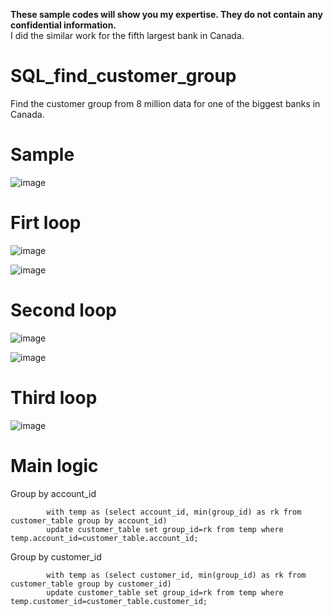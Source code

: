 **These sample codes will show  you my expertise. They do not contain any confidential information.**      
I did the similar work for the fifth largest bank in Canada.    

# SQL_find_customer_group
Find the customer group from 8 million data for one of the biggest banks in Canada.



# Sample
![image](https://user-images.githubusercontent.com/75282285/201437209-e5c9b0c8-dd56-4b3d-bc69-b19ce47db319.png)

# Firt loop
![image](https://user-images.githubusercontent.com/75282285/201437242-dea269ef-cdbf-456e-b80e-4caa4a58199b.png)

![image](https://user-images.githubusercontent.com/75282285/201437694-2e683e5e-7768-4e3c-8ca9-866db6d0ab39.png)

# Second loop

![image](https://user-images.githubusercontent.com/75282285/201437714-8a840959-0fba-45be-a554-9ecef4d19004.png)

![image](https://user-images.githubusercontent.com/75282285/201437731-73def2d3-d65a-4135-9f19-5eef5bf04034.png)

# Third loop
![image](https://user-images.githubusercontent.com/75282285/201437782-803c570d-1109-48be-a7e7-82e8d42201a4.png)

# Main logic
Group by account_id
~~~
        with temp as (select account_id, min(group_id) as rk from customer_table group by account_id)
        update customer_table set group_id=rk from temp where temp.account_id=customer_table.account_id;
~~~
Group by customer_id
~~~
        with temp as (select customer_id, min(group_id) as rk from customer_table group by customer_id)
        update customer_table set group_id=rk from temp where temp.customer_id=customer_table.customer_id;
~~~
